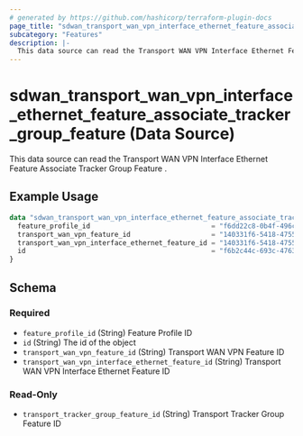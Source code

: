 ```yaml
---
# generated by https://github.com/hashicorp/terraform-plugin-docs
page_title: "sdwan_transport_wan_vpn_interface_ethernet_feature_associate_tracker_group_feature Data Source - terraform-provider-sdwan"
subcategory: "Features"
description: |-
  This data source can read the Transport WAN VPN Interface Ethernet Feature Associate Tracker Group Feature .
---
```


# sdwan_transport_wan_vpn_interface_ethernet_feature_associate_tracker_group_feature (Data Source)

This data source can read the Transport WAN VPN Interface Ethernet Feature Associate Tracker Group Feature .

## Example Usage

```terraform
data "sdwan_transport_wan_vpn_interface_ethernet_feature_associate_tracker_group_feature" "example" {
  feature_profile_id                              = "f6dd22c8-0b4f-496c-9a0b-6813d1f8b8ac"
  transport_wan_vpn_feature_id                    = "140331f6-5418-4755-a059-13c77eb96037"
  transport_wan_vpn_interface_ethernet_feature_id = "140331f6-5418-4755-a059-13c77eb96037"
  id                                              = "f6b2c44c-693c-4763-b010-895aa3d236bd"
}
```

<!-- schema generated by tfplugindocs -->
## Schema

### Required

- `feature_profile_id` (String) Feature Profile ID
- `id` (String) The id of the object
- `transport_wan_vpn_feature_id` (String) Transport WAN VPN Feature ID
- `transport_wan_vpn_interface_ethernet_feature_id` (String) Transport WAN VPN Interface Ethernet Feature ID

### Read-Only

- `transport_tracker_group_feature_id` (String) Transport Tracker Group Feature ID
